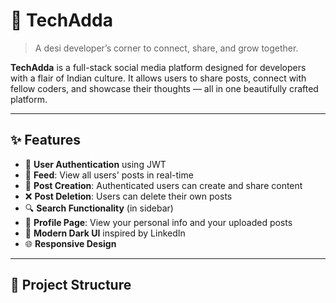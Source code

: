 # 🚀 TechAdda

> A desi developer’s corner to connect, share, and grow together.

**TechAdda** is a full-stack social media platform designed for developers with a flair of Indian culture. It allows users to share posts, connect with fellow coders, and showcase their thoughts — all in one beautifully crafted platform.

---

## ✨ Features

- 🔐 **User Authentication** using JWT  
- 📰 **Feed**: View all users' posts in real-time  
- 📝 **Post Creation**: Authenticated users can create and share content  
- ❌ **Post Deletion**: Users can delete their own posts  
- 🔍 **Search Functionality** (in sidebar)  
- 👤 **Profile Page**: View your personal info and your uploaded posts  
- 🎨 **Modern Dark UI** inspired by LinkedIn  
- 🌐 **Responsive Design**

---

## 📁 Project Structure

